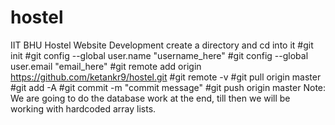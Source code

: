 # hostel
IIT BHU Hostel Website Development 
create a directory and cd into it
#git init
#git config --global user.name "username_here"
#git config --global user.email "email_here"
#git remote add origin https://github.com/ketankr9/hostel.git
#git remote -v
#git pull origin master
#git add -A
#git commit -m "commit message"
#git push origin master
Note: We are going to do the database work at the end, till then we will be working with hardcoded array lists.
